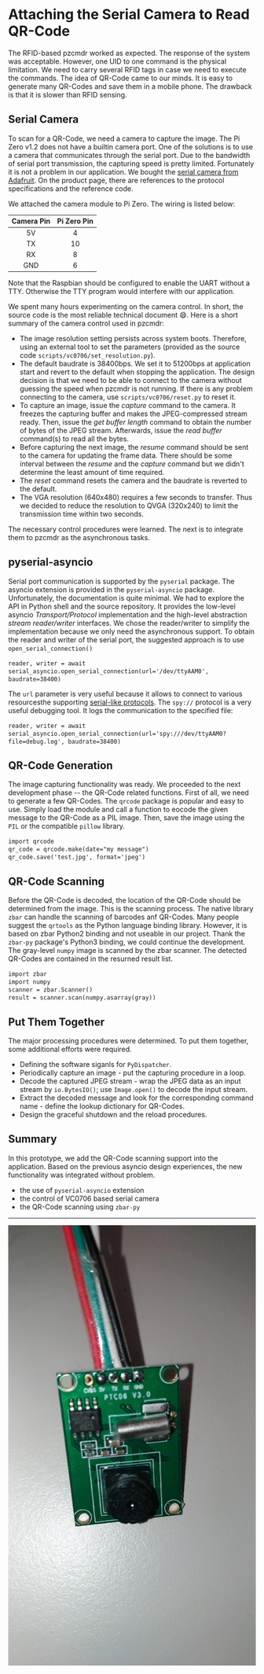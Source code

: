 Attaching the Serial Camera to Read QR-Code
===========================================

The RFID-based pzcmdr worked as expected.
The response of the system was acceptable.
However, one UID to one command is the physical limitation.
We need to carry several RFID tags in case we need to execute the commands.
The idea of QR-Code came to our minds.
It is easy to generate many QR-Codes and save them in a mobile phone.
The drawback is that it is slower than RFID sensing.

Serial Camera
-------------

To scan for a QR-Code, we need a camera to capture the image.
The Pi Zero v1.2 does not have a builtin camera port.
One of the solutions is to use a camera that communicates through the serial port.
Due to the bandwidth of serial port transmission, the capturing speed is pretty limited.
Fortunately it is not a problem in our application.
We bought the [serial camera from Adafruit](https://www.adafruit.com/product/1386).
On the product page, there are references to the protocol specifications and the reference code.

We attached the camera module to Pi Zero. The wiring is listed below:

 Camera Pin | Pi Zero Pin
 :---------:|:----------:
  5V        | 4
  TX        | 10
  RX        | 8
  GND       | 6

Note that the Raspbian should be configured to enable the UART without a TTY. Otherwise the TTY program would interfere with our application.

We spent many hours experimenting on the camera control.
In short, the source code is the most reliable technical document :smile:.
Here is a short summary of the camera control used in pzcmdr:

* The image resolution setting persists across system boots. Therefore, using an external tool to set the parameters (provided as the source code `scripts/vc0706/set_resolution.py`).
* The default baudrate is 38400bps. We set it to 51200bps at application start and revert to the default when stopping the application. The design decision is that we need to be able to connect to the camera without guessing the speed when pzcmdr is not running. If there is any problem connecting to the camera, use `scripts/vc0706/reset.py` to reset it.
* To capture an image, issue the *capture* command to the camera. It freezes the capturing buffer and makes the JPEG-compressed stream ready. Then, issue the *get buffer length* command to obtain the number of bytes of the JPEG stream. Afterwards, issue the *read buffer* command(s) to read all the bytes.
* Before capturing the next image, the *resume* command should be sent to the camera for updating the frame data. There should be some interval between the *resume* and the *capture* command but we didn't determine the least amount of time required.
* The *reset* command resets the camera and the baudrate is reverted to the default.
* The VGA resolution (640x480) requires a few seconds to transfer. Thus we decided to reduce the resolution to QVGA (320x240) to limit the transmission time within two seconds.

The necessary control procedures were learned. The next is to integrate them to pzcmdr as the asynchronous tasks.


pyserial-asyncio
----------------

Serial port communication is supported by the `pyserial` package. The asyncio extension is provided in the `pyserial-asyncio` package.
Unfortunately, the documentation is quite minimal. We had to explore the API in Python shell and the source repository.
It provides the low-level asyncio *Transport/Protocol* implementation and the high-level abstraction *stream reader/writer* interfaces.
We chose the reader/writer to simplify the implementation because we only need the asynchronous support.
To obtain the reader and writer of the serial port, the suggested approach is to use `open_serial_connection()`

    reader, writer = await serial_asyncio.open_serial_connection(url='/dev/ttyAAM0', baudrate=38400)

The `url` parameter is very useful because it allows to connect to various resourcesthe supporting [serial-like protocols](https://pythonhosted.org/pyserial/url_handlers.html#urls).
The `spy://` protocol is a very useful debugging tool. It logs the communication to the specified file:

    reader, writer = await serial_asyncio.open_serial_connection(url='spy:///dev/ttyAAM0?file=debug.log', baudrate=38400)


QR-Code Generation
------------------

The image capturing functionality was ready. We proceeded to the next development phase -- the QR-Code related functions.
First of all, we need to generate a few QR-Codes.
The `qrcode` package is popular and easy to use.
Simply load the module and call a function to eocode the given message to the QR-Code as a PIL image.
Then, save the image using the `PIL` or the compatible `pillow` library.

    import qrcode
    qr_code = qrcode.make(date="my message")
    qr_code.save('test.jpg', format='jpeg')


QR-Code Scanning
----------------

Before the QR-Code is decoded, the location of the QR-Code should be determined from the image. This is the scanning process.
The native library `zbar` can handle the scanning of barcodes anf QR-Codes.
Many people suggest the `qrtools` as the Python language binding library.
However, it is based on zbar Python2 binding and not useable in our project.
Thank the `zbar-py` package's Python3 binding, we could continue the development.
The gray-level `numpy` image is scanned by the zbar scanner.
The detected QR-Codes are contained in the resurned result list.

    import zbar
    import numpy
    scanner = zbar.Scanner()
    result = scanner.scan(numpy.asarray(gray))


Put Them Together
-----------------

The major processing procedures were determined.
To put them together, some additional efforts were required.

* Defining the software siganls for `PyDispatcher`.
* Periodically capture an image - put the capturing procedure in a loop.
* Decode the captured JPEG stream - wrap the JPEG data as an input stream by `io.BytesIO()`;  use `Image.open()` to decode the input stream.
* Extract the decoded message and look for the corresponding command name - define the lookup dictionary for QR-Codes.
* Design the graceful shutdown and the reload procedures.


Summary
-------

In this prototype, we add the QR-Code scanning support into the application.
Based on the previous asyncio design experiences, the new functionality was integrated without problem.

* the use of `pyserial-asyncio` extension
* the control of VC0706 based serial camera
* the QR-Code scanning using `zbar-py`

----

![TTL Serial Camera](images/serial_cam.jpg)

